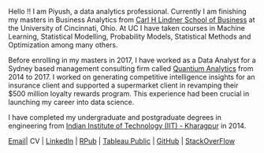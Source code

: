 

Hello !! I am Piyush, a data analytics professional. Currently I am finishing my masters in Business Analytics from [Carl H Lindner School of Business](http://business.uc.edu/) at the University  of Cincinnati, Ohio. At UC I have taken courses in Machine Learning, Statistical Modelling, Probability Models, Statistical Methods and Optimization among many others.

Before enrolling in my masters in 2017, I have worked as a Data Analyst for a Sydney based management consulting firm called [Quantium Analytics](https://www.quantium.com/) from 2014 to 2017. I worked on generating competitive intelligence insights for an insurance client and supported a supermarket client in revamping their $500 million loyalty rewards program. This experience had been crucial in launching my career into data science. 

I have completed my undergraduate and postgraduate degrees in engineering from [Indian Institute of Technology (IIT) - Kharagpur](http://www.iitkgp.ac.in/) in 2014. 

[Email](vermaph@mail.uc.edu)| CV | [LinkedIn](https://www.linkedin.com/in/vermaph/) | [RPub](https://rpubs.com/vermaph) | [Tableau Public](https://public.tableau.com/profile/piyush.verma#!/) | [GitHub](https://github.com/vermaph/Codes) | [StackOverFlow](https://stackoverflow.com/users/story/5750741)

